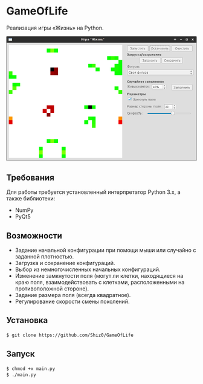 GameOfLife
==========

Реализация игры «Жизнь» на Python.

![Screen](screen.png)

## Требования

Для работы требуется установленный интерпретатор Python 3.x, а также библиотеки:

* NumPy
* PyQt5

## Возможности

* Задание начальной конфигурации при помощи мыши или случайно с заданной плотностью.
* Загрузка и сохранение конфигураций.
* Выбор из немногочисленных начальных конфигураций.
* Изменение замкнутости поля (могут ли клетки, находящиеся на краю поля, взаимодействовать с клетками, расположенными на противоположной стороне).
* Задание размера поля (всегда квадратное).
* Регулирование скорости смены поколений.

## Установка

```bash
$ git clone https://github.com/Shiz0/GameOfLife
```

## Запуск

```bash
$ chmod +x main.py
$ ./main.py
```
